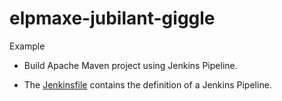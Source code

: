 # elpmaxe-jubilant-giggle

Example

* Build Apache Maven project using Jenkins Pipeline.

* The [Jenkinsfile][1] contains the definition of a Jenkins Pipeline.

[1]: https://jenkins.io/doc/book/pipeline/jenkinsfile/

